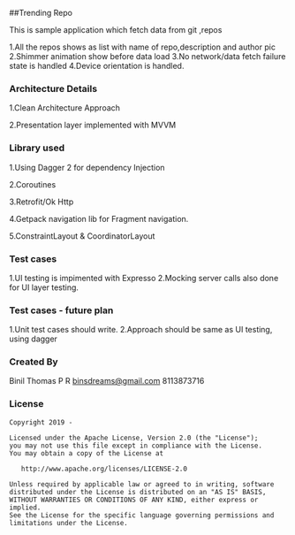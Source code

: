 ##Trending Repo

This is sample application  which fetch data from git ,repos

1.All the repos shows as list with name of repo,description and author pic
2.Shimmer animation show before data load
3.No network/data fetch failure state is handled
4.Device orientation is handled.

### Architecture Details

1.Clean Architecture Approach

2.Presentation layer implemented with MVVM

### Library used

1.Using Dagger 2 for dependency Injection

2.Coroutines

3.Retrofit/Ok Http

4.Getpack navigation lib for Fragment navigation.

5.ConstraintLayout & CoordinatorLayout


### Test cases 
1.UI testing is impimented with Expresso
2.Mocking server calls also done for UI layer testing.

### Test cases - future plan
1.Unit test cases should write.
2.Approach should be same as UI testing, using dagger

### Created By

Binil Thomas P R
binsdreams@gmail.com 
8113873716

### License

    Copyright 2019 - 

    Licensed under the Apache License, Version 2.0 (the "License");
    you may not use this file except in compliance with the License.
    You may obtain a copy of the License at

       http://www.apache.org/licenses/LICENSE-2.0

    Unless required by applicable law or agreed to in writing, software
    distributed under the License is distributed on an "AS IS" BASIS,
    WITHOUT WARRANTIES OR CONDITIONS OF ANY KIND, either express or implied.
    See the License for the specific language governing permissions and
    limitations under the License.
